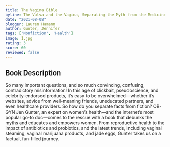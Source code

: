 ```yaml
---
title: The Vagina Bible
byline: The Vulva and the Vagina, Separating the Myth from the Medicine
date: "2021-08-08"
blogger: Lauren Hamann
author: Gunter, Jennifer
tags: ['Nonfiction', 'Health']
image: 1.jpg
rating: 3
score: 60
reviewed: false
---
```


## Book Description

So many important questions, and so much convincing, confusing, contradictory misinformation! In this age of clickbait, pseudoscience, and celebrity-endorsed products, it’s easy to be overwhelmed—whether it’s websites, advice from well-meaning friends, uneducated partners, and even healthcare providers. So how do you separate facts from fiction? OB-GYN Jen Gunter, an expert on women’s health—and the internet’s most popular go-to doc—comes to the rescue with a book that debunks the myths and educates and empowers women. From reproductive health to the impact of antibiotics and probiotics, and the latest trends, including vaginal steaming, vaginal marijuana products, and jade eggs, Gunter takes us on a factual, fun-filled journey. 